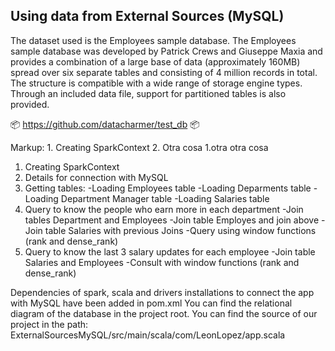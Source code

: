## Using data from External Sources (MySQL)

The dataset used is the Employees sample database. The Employees sample database was developed by Patrick Crews and Giuseppe Maxia and provides a combination of a large base of data (approximately 160MB) spread over six separate tables and consisting of 4 million records in total.
The structure is compatible with a wide range of storage engine types. Through an included data file, support for partitioned tables is also provided. 

📦 https://github.com/datacharmer/test_db 📦 

Markup: 1. Creating SparkContext
        2. Otra cosa
            1.otra otra cosa

1. Creating SparkContext 
2. Details for connection with MySQL 
3. Getting tables:
  -Loading Employees table
  -Loading Deparments table
  -Loading Department Manager table
  -Loading Salaries table
4. Query to know the people who earn more in each department
  -Join tables Department and Employees
  -Join table Employes and join above
  -Join table Salaries with previous Joins
  -Query using window functions (rank and dense_rank)
5. Query to know the last 3 salary updates for each employee
  -Join table Salaries and Employees
  -Consult with window functions (rank and dense_rank)


Dependencies of spark, scala and drivers installations to connect the app with MySQL have been added in pom.xml
You can find the relational diagram of the database in the project root.
You can find the source of our project in the path: ExternalSourcesMySQL/src/main/scala/com/LeonLopez/app.scala
